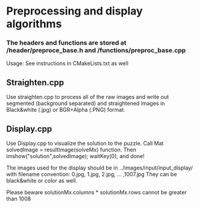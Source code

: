 # Preprocessing and display algorithms

### The headers and functions are stored at /header/preproce_base.h and /functions/preproc_base.cpp

Usage: 
See instructions in CMakeLists.txt as well

## Straighten.cpp


Use straighten.cpp to process all of the raw images and write out segmented (background separated) and straightened images in Black&white (.jpg)
or BGR+Alpha (.PNG) format.
## Display.cpp



Use Display.cpp to visualize the solution to the puzzle. Call Mat solvedImage = resultImage(solveMx) function.
 Then imshow("solution",solvedImage); waitKey(0); and done!


The images used for the display should be in ../images/input/input_display/ with filename convention: 0.jpg, 1.jpg, 2.jpg, ... ,1007.jpg
They can be black&white or color as well.

Please beware solutionMx.columns * solutionMx.rows cannot be greater than 1008 
